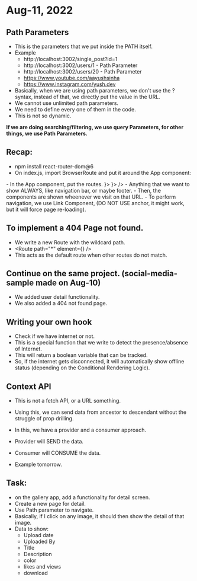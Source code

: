 # Aug-11, 2022

## Path Parameters
- This is the parameters that we put inside the PATH itself.
- Example 
  - http://localhost:3002/single_post?id=1
  - http://localhost:3002/users/1 - Path Parameter
  - http://localhost:3002/users/20 - Path Parameter
  - https://www.youtube.com/aayushsinha
  - https://www.instagram.com/yush.dev 
- Basically, when we are using path parameters, we don't use the ? syntax, instead of that, we directly put the value in the URL.
- We cannot use unlimited path parameters.
- We need to define every one of them in the code.
- This is not so dynamic.

**If we are doing searching/filtering, we use query Parameters, for other things, we use Path Parameters.**


## Recap:
- npm install react-router-dom@6
- On index.js, import BrowserRoute and put it around the App component:
<BrowserRouter>
  <App />
</BrowserRouter>
- In the App component, put the routes.
<Routes>
  <Route path="/" element={<Component1 />}>
  <Route path="/abcd" element={<Component2 />}> />
</Routes>
- Anything that we want to show ALWAYS, like navigation bar, or maybe footer.
- Then, the components are shown wheenever we visit on that URL.
- To perform navigation, we use Link Component, (DO NOT USE anchor, it might work, but it will force page re-loading).

## To implement a 404 Page not found.
- We write a new Route with the wildcard path.
- <Route path="*" element={<NotFoundComponent />} />
- This acts as the default route when other routes do not match.

## Continue on the same project. (social-media-sample made on Aug-10)
- We added user detail functionality.
- We also added a 404 not found page.

## Writing your own hook
- Check if we have internet or not.
- This is a special function that we write to detect the presence/absence of Internet.
- This will return a boolean variable that can be tracked.
- So, if the internet gets disconnected, it will automatically show offline status (depending on the Conditional Rendering Logic).

## Context API
- This is not a fetch API, or a URL something.
- Using this, we can send data from ancestor to descendant without the struggle of prop drilling.
- In this, we have a provider and a consumer approach.
- Provider will SEND the data.
- Consumer will CONSUME the data.

- Example tomorrow.


## Task:
- on the gallery app, add a functionality for detail screen.
- Create a new page for detail.
- Use Path parameter to navigate.
- Basically, if I click on any image, it should then show the detail of that image.
- Data to show:
  - Upload date
  - Uploaded By
  - Title
  - Description
  - color
  - likes and views
  - download